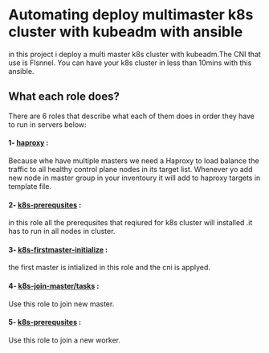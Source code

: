 #  Automating deploy  multimaster k8s cluster with kubeadm with ansible


in this project i deploy a multi master k8s cluster with kubeadm.The CNI that use is Flsnnel. You can have your k8s cluster in less than 10mins with this ansible.

## What each role does?
There are 6 roles that describe what each of them does in order they have to run in servers below:

#### 1- [haproxy](https://github.com/mona-mp/HA-K8sCluster-ansible/tree/main/roles/haproxy "haproxy") :
Because whe have multiple masters we need a Haproxy to load balance the traffic to all healthy control plane nodes in its target list.
Whenever yo add new node in master group in your inventoury it will add to haproxy targets in template file.

#### 2- [k8s-prerequsites](https://github.com/mona-mp/HA-K8sCluster-ansible/tree/main/roles/k8s-prerequsites "k8s-prerequsites") : 

in this role all the prerequsites that reqiured for k8s cluster will installed .it has to run in all nodes in cluster.

#### 3- [k8s-firstmaster-initialize](https://github.com/mona-mp/HA-K8sCluster-ansible/tree/main/roles/k8s-firstmaster-initialize "k8s-firstmaster-initialize") :

the first master is  intialized in this role and the cni is applyed.

#### 4- [k8s-join-master/tasks](https://github.com/mona-mp/HA-K8sCluster-ansible/tree/main/roles/k8s-join-master/tasks "This path skips through empty directories") : 

Use this role to join new master.

#### 5- [k8s-prerequsites](https://github.com/mona-mp/HA-K8sCluster-ansible/tree/main/roles/k8s-prerequsites "k8s-prerequsites") : 

Use this role to join a new worker.
